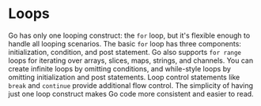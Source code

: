 # Loops

Go has only one looping construct: the `for` loop, but it's flexible enough to handle all looping scenarios. The basic `for` loop has three components: initialization, condition, and post statement. Go also supports `for range` loops for iterating over arrays, slices, maps, strings, and channels. You can create infinite loops by omitting conditions, and while-style loops by omitting initialization and post statements. Loop control statements like `break` and `continue` provide additional flow control. The simplicity of having just one loop construct makes Go code more consistent and easier to read.